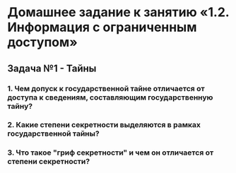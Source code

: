 <h1></h1>

  <h2></h2>

  <h3></h3>

<h1>Домашнее задание к занятию «1.2. Информация с ограниченным доступом»</h1>

  <h2>Задача №1 - Тайны</h2>

  <h3>1. Чем допуск к государственной тайне отличается от доступа к сведениям, составляющим государственную тайну? </h3>

  <h3>2. Какие степени секретности выделяются в рамках государственной тайны? </h3>

  <h3>3. Что такое "гриф секретности" и чем он отличается от степени секретности?</h3>